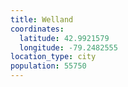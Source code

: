```yaml
---
title: Welland
coordinates:
  latitude: 42.9921579
  longitude: -79.2482555
location_type: city
population: 55750
---
```

